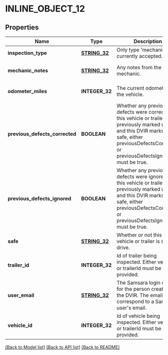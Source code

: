 # INLINE_OBJECT_12

## Properties
Name | Type | Description | Notes
------------ | ------------- | ------------- | -------------
**inspection_type** | [**STRING_32**](STRING_32.md) | Only type &#39;mechanic&#39; is currently accepted. | [default to null]
**mechanic_notes** | [**STRING_32**](STRING_32.md) | Any notes from the mechanic. | [optional] [default to null]
**odometer_miles** | **INTEGER_32** | The current odometer of the vehicle. | [optional] [default to null]
**previous_defects_corrected** | **BOOLEAN** | Whether any previous defects were corrected. If this vehicle or trailer was previously marked unsafe, and this DVIR marks it as safe, either previousDefectsCorrected or previousDefectsIgnored must be true. | [optional] [default to null]
**previous_defects_ignored** | **BOOLEAN** | Whether any previous defects were ignored. If this vehicle or trailer was previously marked unsafe, and this DVIR marks it as safe, either previousDefectsCorrected or previousDefectsIgnored must be true. | [optional] [default to null]
**safe** | [**STRING_32**](STRING_32.md) | Whether or not this vehicle or trailer is safe to drive. | [default to null]
**trailer_id** | **INTEGER_32** | Id of trailer being inspected. Either vehicleId or trailerId must be provided. | [optional] [default to null]
**user_email** | [**STRING_32**](STRING_32.md) | The Samsara login email for the person creating the DVIR. The email must correspond to a Samsara user&#39;s email. | [default to null]
**vehicle_id** | **INTEGER_32** | Id of vehicle being inspected. Either vehicleId or trailerId must be provided. | [optional] [default to null]

[[Back to Model list]](../README.md#documentation-for-models) [[Back to API list]](../README.md#documentation-for-api-endpoints) [[Back to README]](../README.md)


